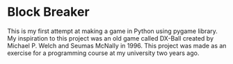 # Block Breaker

This is my first attempt at making a game in Python using pygame library. My inspiration to this project was an old game called DX-Ball created by Michael P. Welch and Seumas McNally in 1996.
This project was made as an exercise for a programming course at my university two years ago.
